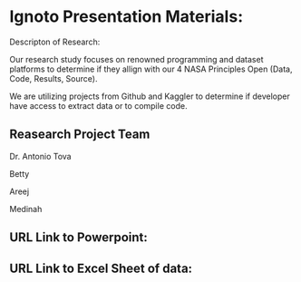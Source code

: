 # Ignoto Presentation Materials: 

Descripton of Research: 

Our research study focuses on renowned programming and dataset platforms to determine if they allign with our 4 NASA Principles Open (Data, Code, Results, Source). 

We are utilizing projects from Github and Kaggler to determine if developer have access to extract data or to compile code. 

## Reasearch Project Team 
 
Dr. Antonio Tova

Betty 

Areej 

Medinah 

## URL Link to Powerpoint: 

## URL Link to Excel Sheet of data: 

